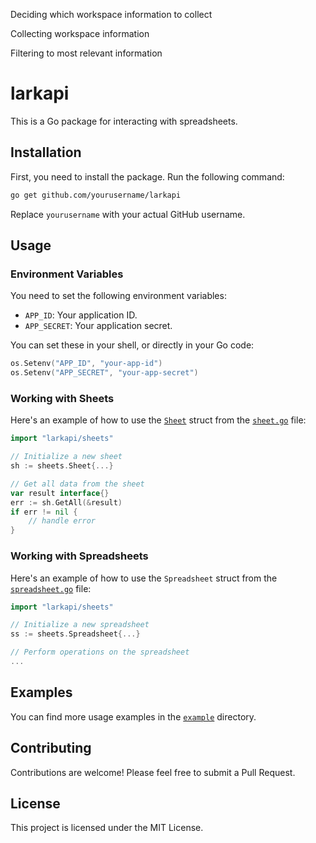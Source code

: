 Deciding which workspace information to collect

Collecting workspace information

Filtering to most relevant information

# larkapi

This is a Go package for interacting with spreadsheets.

## Installation

First, you need to install the package. Run the following command:

```sh
go get github.com/yourusername/larkapi
```

Replace `yourusername` with your actual GitHub username.

## Usage

### Environment Variables

You need to set the following environment variables:

- `APP_ID`: Your application ID.
- `APP_SECRET`: Your application secret.

You can set these in your shell, or directly in your Go code:

```go
os.Setenv("APP_ID", "your-app-id")
os.Setenv("APP_SECRET", "your-app-secret")
```

### Working with Sheets

Here's an example of how to use the [`Sheet`](command:_github.copilot.openSymbolFromReferences?%5B%7B%22%24mid%22%3A1%2C%22path%22%3A%22%2FC%3A%2FUsers%2FToanT%2FDocuments%2Frepo%2Flarkapi%2Fsheets%2Fsheet.go%22%2C%22scheme%22%3A%22file%22%7D%2C%7B%22line%22%3A466%2C%22character%22%3A5%7D%5D "sheets/sheet.go") struct from the [`sheet.go`](command:_github.copilot.openSymbolInFile?%5B%22sheets%2Fsheet.go%22%2C%22sheet.go%22%5D "sheets/sheet.go") file:

```go
import "larkapi/sheets"

// Initialize a new sheet
sh := sheets.Sheet{...}

// Get all data from the sheet
var result interface{}
err := sh.GetAll(&result)
if err != nil {
    // handle error
}
```

### Working with Spreadsheets

Here's an example of how to use the `Spreadsheet` struct from the [`spreadsheet.go`](command:_github.copilot.openSymbolInFile?%5B%22sheets%2Fspreadsheet.go%22%2C%22spreadsheet.go%22%5D "sheets/spreadsheet.go") file:

```go
import "larkapi/sheets"

// Initialize a new spreadsheet
ss := sheets.Spreadsheet{...}

// Perform operations on the spreadsheet
...
```

## Examples

You can find more usage examples in the [`example`](example/) directory.

## Contributing

Contributions are welcome! Please feel free to submit a Pull Request.

## License

This project is licensed under the MIT License.